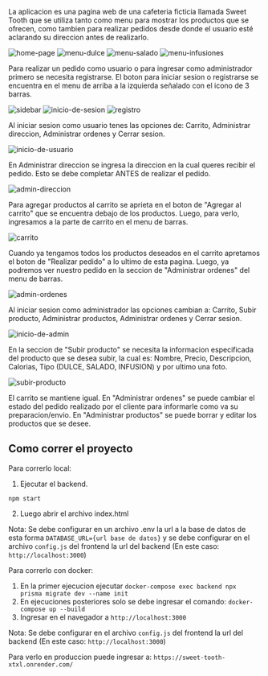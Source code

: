 La aplicacion es una pagina web de una cafeteria ficticia llamada Sweet Tooth que se utiliza tanto como menu para mostrar los productos que se ofrecen, como tambien para realizar pedidos desde donde el usuario esté aclarando su direccion antes de realizarlo.

![home-page](frontend/images/docum/inicio.png)
![menu-dulce](frontend/images/docum/menu-dulce.png)
![menu-salado](frontend/images/docum/menu-salado.png)
![menu-infusiones](frontend/images/docum/menu-infusiones.png)

Para realizar un pedido como usuario o para ingresar como administrador primero se necesita registrarse. El boton para iniciar sesion o registrarse se encuentra en el menu de arriba a la izquierda señalado con el icono de 3 barras.

![sidebar](frontend/images/docum/sidebar.png)
![inicio-de-sesion](frontend/images/docum/login.png)
![registro](frontend/images/docum/registro.png)

Al iniciar sesion como usuario tenes las opciones de: Carrito, Administrar direccion, Administrar ordenes y Cerrar sesion.

![inicio-de-usuario](frontend/images/docum/inicio-user.png)

En Administrar direccion se ingresa la direccion en la cual queres recibir el pedido. Esto se debe completar ANTES de realizar el pedido.

![admin-direccion](frontend/images/docum/direccion.png)

Para agregar productos al carrito se aprieta en el boton de "Agregar al carrito" que se encuentra debajo de los productos. Luego, para verlo, ingresamos a la parte de carrito en el menu de barras.

![carrito](frontend/images/docum/carrito.png)

Cuando ya tengamos todos los productos deseados en el carrito apretamos el boton de "Realizar pedido" a lo ultimo de esta pagina. Luego, ya podremos ver nuestro pedido en la seccion de "Administrar ordenes" del menu de barras.

![admin-ordenes](frontend/images/docum/ordenes.png)

Al iniciar sesion como administrador las opciones cambian a: Carrito, Subir producto, Administrar productos, Administrar ordenes y Cerrar sesion.

![inicio-de-admin](frontend/images/docum/inicio-admin.png)

En la seccion de "Subir producto" se necesita la informacion especificada del producto que se desea subir, la cual es: Nombre, Precio, Descripcion, Calorias, Tipo (DULCE, SALADO, INFUSION) y por ultimo una foto.

![subir-producto](frontend/images/docum/upload.png)

El carrito se mantiene igual. En "Administrar ordenes" se puede cambiar el estado del pedido realizado por el cliente para informarle como va su preparacion/envio. En "Administrar productos" se puede borrar y editar los productos que se desee.

## Como correr el proyecto

Para correrlo local: 

1. Ejecutar el backend.
```shell
npm start
```
2. Luego abrir el archivo index.html

Nota: Se debe configurar en un archivo .env la url a la base de datos de esta forma `DATABASE_URL={url base de datos}` y se debe configurar en el archivo `config.js` del frontend la url del backend (En este caso: `http://localhost:3000`)

Para correrlo con docker:

1. En la primer ejecucion ejecutar `docker-compose exec backend npx prisma migrate dev --name init`
2. En ejecuciones posteriores solo se debe ingresar el comando: `docker-compose up --build`
3. Ingresar en el navegador a `http://localhost:3000`

Nota: Se debe configurar en el archivo `config.js` del frontend la url del backend (En este caso: `http://localhost:3000`)

Para verlo en produccion puede ingresar a: `https://sweet-tooth-xtxl.onrender.com/`